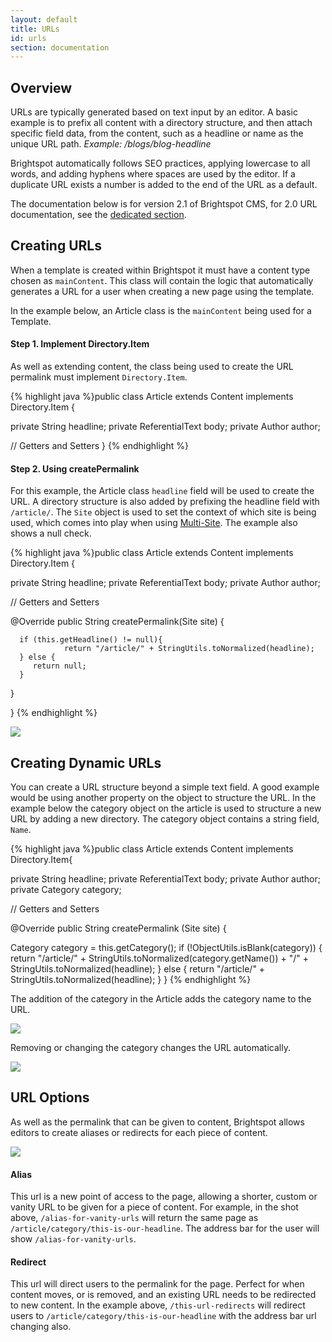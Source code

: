 ```yaml
---
layout: default
title: URLs
id: urls
section: documentation
---
```

<div markdown="1" class="span12">

## Overview

URLs are typically generated based on text input by an editor. A basic example is to prefix all content with a directory structure, and then attach specific field data, from the content, such as a headline or name as the unique URL path. *Example: /blogs/blog-headline*

Brightspot automatically follows SEO practices, applying lowercase to all words, and adding hyphens where spaces are used by the editor. If a duplicate URL exists a number is added to the end of the URL as a default.

The documentation below is for version 2.1 of Brightspot CMS, for 2.0 URL documentation, see the [dedicated section](urls-2.0.html).

## Creating URLs

When a template is created within Brightspot it must have a content type chosen as `mainContent`. This class will contain the logic that automatically generates a URL for a user when creating a new page using the template.

In the example below, an Article class is the `mainContent` being used for a Template. 

#### Step 1. Implement Directory.Item

As well as extending content, the class being used to create the URL permalink must implement `Directory.Item`.

{% highlight java %}public class Article extends Content implements Directory.Item {

  private String headline;
  private ReferentialText body;
  private Author author;

  // Getters and Setters
}
{% endhighlight %}

#### Step 2. Using createPermalink

For this example, the Article class `headline` field will be used to create the URL. A directory structure is also added by prefixing the headline field with `/article/`. The `Site` object is used to set the context of which site is being used, which comes into play when using [Multi-Site](multi-site.html). The example also shows a null check.

{% highlight java %}public class Article extends Content implements Directory.Item {

  private String headline;
  private ReferentialText body;
  private Author author;

  // Getters and Setters

  @Override
  public String createPermalink(Site site) {

      if (this.getHeadline() != null){
                return "/article/" + StringUtils.toNormalized(headline);
      } else {  
         return null;
      }    
  }

}
{% endhighlight %}

![](http://docs.brightspot.s3.amazonaws.com/creating-urls-2.1.png)



## Creating Dynamic URLs

You can create a URL structure beyond a simple text field. A good example would be using another property on the object to structure the URL. In the example below the category object on the article is used to structure a new URL by adding a new directory. The category object contains a string field, `Name`.


{% highlight java %}public class Article extends Content implements Directory.Item{

  private String headline;
  private ReferentialText body;
  private Author author;
  private Category category;

  // Getters and Setters

  @Override
  public String createPermalink (Site site) {
        
  Category category = this.getCategory();
        if (!ObjectUtils.isBlank(category)) {
        	return "/article/" + StringUtils.toNormalized(category.getName()) + "/" + StringUtils.toNormalized(headline);
        } else {
        	return "/article/" + StringUtils.toNormalized(headline);
        }
    }
{% endhighlight %}

The addition of the category in the Article adds the category name to the URL.

![](http://docs.brightspot.s3.amazonaws.com/urls-2.1-category.png)

Removing or changing the category changes the URL automatically.

![](http://docs.brightspot.s3.amazonaws.com/urls-2.1-category-missing.png)

## URL Options

As well as the permalink that can be given to content, Brightspot allows editors to create aliases or redirects for each piece of content.

![](http://docs.brightspot.s3.amazonaws.com/urls-2.1-alias-redirect.png)

#### Alias

This url is a new point of access to the page, allowing a shorter, custom or vanity URL to be given for a piece of content. For example, in the shot above, `/alias-for-vanity-urls` will return the same page as `/article/category/this-is-our-headline`. The address bar for the user will show `/alias-for-vanity-urls`.

#### Redirect

This url will direct users to the permalink for the page. Perfect for when content moves, or is removed, and an existing URL needs to be redirected to new content. In the example above, `/this-url-redirects` will redirect users to `/article/category/this-is-our-headline` with the address bar url changing also.

</div>